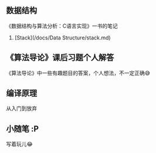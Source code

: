 ## 数据结构

《数据结构与算法分析：C语言实现》一书的笔记

1. [Stack](/docs/Data Structure/stack.md)

## 《算法导论》课后习题个人解答

《算法导论》中一些有趣题目的答案，个人想法，不一定正确:sweat_smile:

## 编译原理

从入门到放弃

## 小随笔 :P

写着玩儿:joy:
